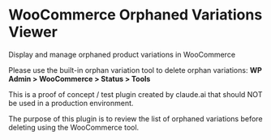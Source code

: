 # WooCommerce Orphaned Variations Viewer
Display and manage orphaned product variations in WooCommerce

Please use the built-in orphan variation tool to delete orphan variations: **WP Admin > WooCommerce > Status > Tools**

This is a proof of concept / test plugin created by claude.ai that should NOT be used in a production environment.

The purpose of this plugin is to review the list of orphaned variations before deleting using the WooCommerce tool.
